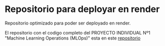 # Repositorio para deployar en render

Repositorio optimizado para poder ser deployado en render.

El repositorio con el codigo completo del PROYECTO INDIVIDUAL Nº1 "Machine Learning Operations (MLOps)" esta en este [repositorio](https://github.com/Abimael-Lib/Abimael-Lib-Abimael-Lib-P1_MLOPs_Steam_Games)
